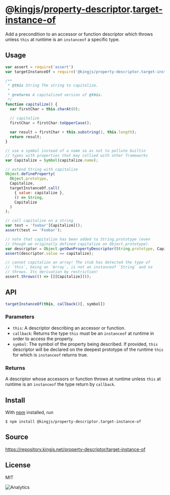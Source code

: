 # @[kingjs][@kingjs]/[property-descriptor][ns0].[target-instance-of][ns1]
Add a precondition to an accessor or function descriptor  which throws unless `this` at runtime is an `instanceof` a specific type.
## Usage
```js
var assert = require('assert')
var targetInstanceOf = require('@kingjs/property-descriptor.target-instance-of');

/**
 * @this String The string to capitalize.
 * 
 * @returns A capitalized version of @this.
 */
function capitalize() {
  var firstChar = this.charAt(0);

  // capitalize
  firstChar = firstChar.toUpperCase();
  
  var result = firstChar + this.substring(1, this.length);
  return result;
}

// use a symbol instead of a name so as not to pollute builtin
// types with properties that may collied with other frameworks
var Capitalize = Symbol(capitalize.name);

// extend String with capitalize
Object.defineProperty(
  Object.prototype,
  Capitalize,
  targetInstanceOf.call(
    { value: capitalize },
    () => String,
    Capitalize
  )
);

// call capitalize on a string
var test = 'foobar'[Capitalize]();
assert(test == 'Foobar');

// note that capitalize has been added to String.prototype (even 
// though we originally defined capitalize on Object.prototype). 
var descriptor = Object.getOwnPropertyDescriptor(String.prototype, Capitalize);
assert(descriptor.value == capitalize);

// cannot capitalize an array! The stub has detected the type of
// `this`, being an `Array`, is not an instanceof `String` and so 
// throws. Its derivation by restriction!
assert.throws(() => [][Capitalize]());

```

## API
```ts
targetInstanceOf(this, callback()[, symbol])
```
### Parameters
- `this`: A descriptor describing an accessor or function.
- `callback`: Returns the type `this` must be an `instanceof` at runtime in order to access the property.
- `symbol`: The symbol of the property being described. If provided, `this` descriptor will be declared on the deepest prototype of the runtime  `this` for which is `instanceof` returns true.
### Returns
A descriptor whose accessors or function throws at runtime unless `this` at runtime is an `instanceof` the type return by `callback`.

## Install
With [npm](https://npmjs.org/) installed, run
```
$ npm install @kingjs/property-descriptor.target-instance-of
```
## Source
https://repository.kingjs.net/property-descriptor/target-instance-of
## License
MIT

![Analytics](https://analytics.kingjs.net/property-descriptor/target-instance-of)

[@kingjs]: https://www.npmjs.com/package/kingjs
[ns0]: https://www.npmjs.com/package/@kingjs/property-descriptor
[ns1]: https://www.npmjs.com/package/@kingjs/property-descriptor.target-instance-of
